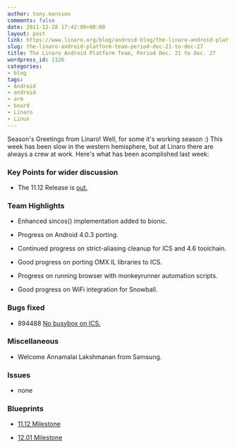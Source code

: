 ```yaml
---
author: tony.mansson
comments: false
date: 2011-12-28 17:42:08+00:00
layout: post
link: https://www.linaro.org/blog/android-blog/the-linaro-android-platform-team-period-dec-21-to-dec-27/
slug: the-linaro-android-platform-team-period-dec-21-to-dec-27
title: The Linaro Android Platform Team, Period Dec. 21 to Dec. 27
wordpress_id: 1126
categories:
- blog
tags:
- Android
- android
- arm
- board
- Linaro
- Linux
---
```


Season's Greetings from Linaro! Well, for some it's working season :) This week has been slow in the western hemisphere, but at Linaro there are always a crew at work. Here's what has been acomplished last week:



### Key Points for wider discussion






  * The 11.12 Release is [ out. ](http://www.linaro.org/accelerated-builds-of-android-ice-cream-sandwich-now-available-on-linaro-member-boards/)




### Team Highlights






  * Enhanced sincos() implementation added to bionic.


  * Progress on Android 4.0.3 porting.


  * Continued progress on strict-aliasing cleanup for ICS and 4.6 toolchain.


  * Good progress on porting OMX IL libraries to ICS.


  * Progress on running browser with monkeyrunner automation scripts.


  * Good progress on WiFi integration for Snowball.




### Bugs fixed






  * 894488	[ No busybox on ICS.](https://bugs.launchpad.net/linaro-android/+bug/894488)




### Miscellaneous






  * Welcome Annamalai Lakshmanan from Samsung.




### Issues






  * none




### Blueprints






  * [11.12 Milestone](https://launchpad.net/linaro-android/+milestone/11.12)


  * [12.01 Milestone](https://launchpad.net/linaro-android/+milestone/12.01)
